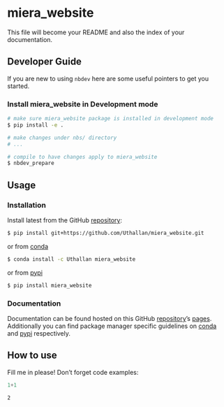 # miera_website


<!-- WARNING: THIS FILE WAS AUTOGENERATED! DO NOT EDIT! -->

This file will become your README and also the index of your
documentation.

## Developer Guide

If you are new to using `nbdev` here are some useful pointers to get you
started.

### Install miera_website in Development mode

``` sh
# make sure miera_website package is installed in development mode
$ pip install -e .

# make changes under nbs/ directory
# ...

# compile to have changes apply to miera_website
$ nbdev_prepare
```

## Usage

### Installation

Install latest from the GitHub
[repository](https://github.com/Uthallan/miera_website):

``` sh
$ pip install git+https://github.com/Uthallan/miera_website.git
```

or from [conda](https://anaconda.org/Uthallan/miera_website)

``` sh
$ conda install -c Uthallan miera_website
```

or from [pypi](https://pypi.org/project/miera_website/)

``` sh
$ pip install miera_website
```

### Documentation

Documentation can be found hosted on this GitHub
[repository](https://github.com/Uthallan/miera_website)’s
[pages](https://Uthallan.github.io/miera_website/). Additionally you can
find package manager specific guidelines on
[conda](https://anaconda.org/Uthallan/miera_website) and
[pypi](https://pypi.org/project/miera_website/) respectively.

## How to use

Fill me in please! Don’t forget code examples:

``` python
1+1
```

    2
